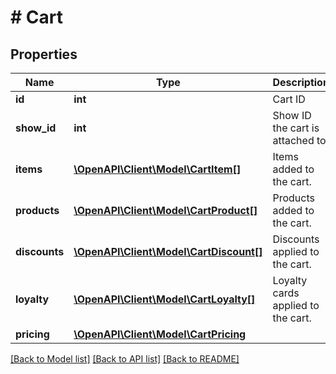 # # Cart

## Properties

Name | Type | Description | Notes
------------ | ------------- | ------------- | -------------
**id** | **int** | Cart ID |
**show_id** | **int** | Show ID the cart is attached to. |
**items** | [**\OpenAPI\Client\Model\CartItem[]**](CartItem.md) | Items added to the cart. | [optional]
**products** | [**\OpenAPI\Client\Model\CartProduct[]**](CartProduct.md) | Products added to the cart. | [optional]
**discounts** | [**\OpenAPI\Client\Model\CartDiscount[]**](CartDiscount.md) | Discounts applied to the cart. | [optional]
**loyalty** | [**\OpenAPI\Client\Model\CartLoyalty[]**](CartLoyalty.md) | Loyalty cards applied to the cart. | [optional]
**pricing** | [**\OpenAPI\Client\Model\CartPricing**](CartPricing.md) |  | [optional]

[[Back to Model list]](../../README.md#models) [[Back to API list]](../../README.md#endpoints) [[Back to README]](../../README.md)

